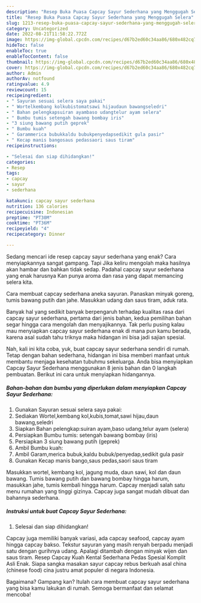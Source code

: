 ```yaml
---
description: "Resep Buka Puasa Capcay Sayur Sederhana yang Menggugah Selera"
title: "Resep Buka Puasa Capcay Sayur Sederhana yang Menggugah Selera"
slug: 1213-resep-buka-puasa-capcay-sayur-sederhana-yang-menggugah-selera
category: Uncategorized
date: 2022-08-21T11:58:22.772Z
image: https://img-global.cpcdn.com/recipes/d67b2ed60c34aa86/680x482cq70/capcay-sayur-sederhana-foto-resep-utama.jpg
hideToc: false
enableToc: true
enableTocContent: false
thumbnail: https://img-global.cpcdn.com/recipes/d67b2ed60c34aa86/680x482cq70/capcay-sayur-sederhana-foto-resep-utama.jpg
cover: https://img-global.cpcdn.com/recipes/d67b2ed60c34aa86/680x482cq70/capcay-sayur-sederhana-foto-resep-utama.jpg
author: Admin
authorAv: notfound
ratingvalue: 4.9
reviewcount: 15
recipeingredient:
- " Sayuran sesuai selera saya pakai"
- " Wortelkembang kolkubistomatsawi hijaudaun bawangseledri"
- " Bahan pelengkapsuiran ayambaso udangtelur ayam selera"
- " Bumbu tumis setengah bawang bombay iris"
- "3 siung bawang putih geprek"
- " Bumbu kuah"
- " Garammerica bubukkaldu bubukpenyedapsedikit gula pasir"
- " Kecap manis bangosaus pedassaori saus tiram"
recipeinstructions:

- "Selesai dan siap dihidangkan!"
categories:
- Resep
tags:
- capcay
- sayur
- sederhana

katakunci: capcay sayur sederhana 
nutrition: 136 calories
recipecuisine: Indonesian
preptime: "PT30M"
cooktime: "PT36M"
recipeyield: "4"
recipecategory: Dinner

---
```



Sedang mencari ide resep capcay sayur sederhana yang enak? Cara menyiapkannya sangat gampang. Tapi Jika keliru mengolah maka hasilnya akan hambar dan bahkan tidak sedap. Padahal capcay sayur sederhana yang enak harusnya Kan punya aroma dan rasa yang dapat memancing selera kita.


Cara membuat capcay sederhana aneka sayuran. Panaskan minyak goreng, tumis bawang putih dan jahe. Masukkan udang dan saus tiram, aduk rata.

Banyak hal yang sedikit banyak berpengaruh terhadap kualitas rasa dari capcay sayur sederhana, pertama dari jenis bahan, kedua pemilihan bahan segar hingga cara mengolah dan menyajikannya. Tak perlu pusing kalau mau menyiapkan capcay sayur sederhana enak di mana pun kamu berada, karena asal sudah tahu triknya maka hidangan ini bisa jadi sajian spesial.


Nah, kali ini kita coba, yuk, buat capcay sayur sederhana sendiri di rumah. Tetap dengan bahan sederhana, hidangan ini bisa memberi manfaat untuk membantu menjaga kesehatan tubuhmu sekeluarga. Anda bisa menyiapkan Capcay Sayur Sederhana menggunakan 8 jenis bahan dan 0 langkah pembuatan. Berikut ini cara untuk menyiapkan hidangannya.

<!--inarticleads1-->

##### Bahan-bahan dan bumbu yang diperlukan dalam menyiapkan Capcay Sayur Sederhana:

1. Gunakan  Sayuran sesuai selera saya pakai:
1. Sediakan  Wortel,kembang kol,kubis,tomat,sawi hijau,daun bawang,seledri
1. Siapkan  Bahan pelengkap:suiran ayam,baso udang,telur ayam (selera)
1. Persiapkan  Bumbu tumis: setengah bawang bombay (iris)
1. Persiapkan 3 siung bawang putih (geprek)
1. Ambil  Bumbu kuah:
1. Ambil  Garam,merica bubuk,kaldu bubuk/penyedap,sedikit gula pasir
1. Gunakan  Kecap manis bango,saus pedas,saori saus tiram


Masukkan wortel, kembang kol, jagung muda, daun sawi, kol dan daun bawang. Tumis bawang putih dan bawang bombay hingga harum, masukkan jahe, tumis kembali hingga harum. Capcay menjadi salah satu menu rumahan yang tinggi gizinya. Capcay juga sangat mudah dibuat dan bahannya sederhana. 

<!--inarticleads2-->

##### Instruksi untuk buat Capcay Sayur Sederhana:


1. Selesai dan siap dihidangkan!

Capcay juga memiliki banyak variasi, ada capcay seafood, capcay ayam hingga capcay bakso. Tekstur sayuran yang masih renyah berpadu menjadi satu dengan gurihnya udang. Apalagi ditambah dengan minyak wijen dan saus tiram. Resep Capcay Kuah Kental Sederhana Pedas Spesial Komplit Asli Enak. Siapa sangka masakan sayur capcay rebus berkuah asal china (chinese food) cina justru amat populer di negara Indonesia. 

Bagaimana? Gampang kan? Itulah cara membuat capcay sayur sederhana yang bisa kamu lakukan di rumah. Semoga bermanfaat dan selamat mencoba!
